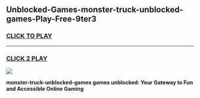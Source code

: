 
## Unblocked-Games-monster-truck-unblocked-games-Play-Free-9ter3
<h3>
<a href="https://premium76.site?title=monster-truck-unblocked-games&ref=23A">CLICK TO PLAY</a></h3>
<hr>

<h3>
<a href="https://premium76.site?title=monster-truck-unblocked-games&ref=23A">CLICK 2 PLAY</a>
  
</h3>

<a href="https://premium76.site?title=monster-truck-unblocked-games&ref=23A"><img src="https://clearcache.store/games.png"></a>


**monster-truck-unblocked-games games unblocked: Your Gateway to Fun and Accessible Online Gaming**
